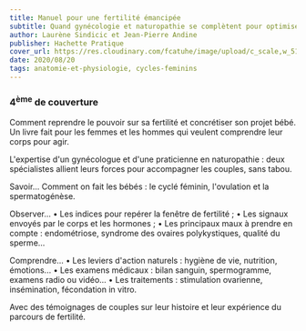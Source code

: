 ```yaml
---
title: Manuel pour une fertilité émancipée
subtitle: Quand gynécologie et naturopathie se complètent pour optimiser votre projet bébé
author: Laurène Sindicic et Jean-Pierre Andine
publisher: Hachette Pratique
cover_url: https://res.cloudinary.com/fcatuhe/image/upload/c_scale,w_512/v1711899163/raphaele-rodellar.fr/bibliotheque/9782017165163.jpg
date: 2020/08/20
tags: anatomie-et-physiologie, cycles-feminins
---
```


### 4<sup>ème</sup> de couverture

Comment reprendre le pouvoir sur sa fertilité et concrétiser son projet bébé.
Un livre fait pour les femmes et les hommes qui veulent comprendre leur corps pour agir.

L'expertise d'un gynécologue et d'une praticienne en naturopathie : deux spécialistes allient leurs forces pour accompagner les couples, sans tabou.

Savoir...
Comment on fait les bébés : le cyclé féminin, l'ovulation et la spermatogénèse.

Observer...
•	Les indices pour repérer la fenêtre de fertilité ;
•	Les signaux envoyés par le corps et les hormones ;
•	Les principaux maux à prendre en compte : endométriose, syndrome des ovaires polykystiques, qualité du sperme...

Comprendre...
•	Les leviers d'action naturels : hygiène de vie, nutrition, émotions...
•	Les examens médicaux : bilan sanguin, spermogramme, examens radio ou vidéo...
•	Les traitements : stimulation ovarienne, insémination, fécondation in vitro.

Avec des témoignages de couples sur leur histoire et leur expérience du parcours de fertilité.
